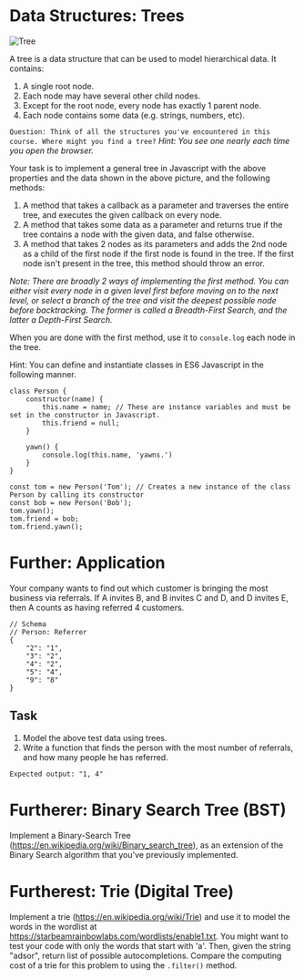 # Data Structures: Trees

![Tree](https://upload.wikimedia.org/wikipedia/commons/thumb/f/f7/Binary_tree.svg/384px-Binary_tree.svg.png "A tree")

A tree is a data structure that can be used to model hierarchical data. It contains:

1. A single root node.
2. Each node may have several other child nodes.
3. Except for the root node, every node has exactly 1 parent node.
4. Each node contains some data (e.g. strings, numbers, etc).

`Question: Think of all the structures you've encountered in this course. Where might you find a tree?`
_Hint: You see one nearly each time you open the browser._

Your task is to implement a general tree in Javascript with the above properties and the data shown in the above picture, and the following methods:

1. A method that takes a callback as a parameter and traverses the entire tree, and executes the given callback on every node.
2. A method that takes some data as a parameter and returns true if the tree contains a node with the given data, and false otherwise.
3. A method that takes 2 nodes as its parameters and adds the 2nd node as a child of the first node if the first node is found in the tree. If the first node isn't present in the tree, this method should throw an error.

_Note: There are broadly 2 ways of implementing the first method. You can either visit every node in a given level first before moving on to the next level, or select a branch of the tree and visit the deepest possible node before backtracking. The former is called a Breadth-First Search, and the latter a Depth-First Search._

When you are done with the first method, use it to `console.log` each node in the tree.

Hint: You can define and instantiate classes in ES6 Javascript in the following manner.

```
class Person {
    constructor(name) {
        this.name = name; // These are instance variables and must be set in the constructor in Javascript.
        this.friend = null;
    }

    yawn() {
        console.log(this.name, 'yawns.')
    }
}

const tom = new Person('Tom'); // Creates a new instance of the class Person by calling its constructor
const bob = new Person('Bob');
tom.yawn();
tom.friend = bob;
tom.friend.yawn();
```

# Further: Application
Your company wants to find out which customer is bringing the most business via referrals. If A invites B, and B invites C and D, and D invites E, then A counts as having referred 4 customers.

```
// Schema
// Person: Referrer
{
    "2": "1",
    "3": "2",
    "4": "2",
    "5": "4",
    "9": "8"
}
```
## Task
1. Model the above test data using trees.
2. Write a function that finds the person with the most number of referrals, and how many people he has referred.
```
Expected output: "1, 4"
```

# Furtherer: Binary Search Tree (BST)
Implement a Binary-Search Tree (https://en.wikipedia.org/wiki/Binary_search_tree), as an extension of the Binary Search algorithm that you've previously implemented.

# Furtherest: Trie (Digital Tree)
Implement a trie (https://en.wikipedia.org/wiki/Trie) and use it to model the words in the wordlist at https://starbeamrainbowlabs.com/wordlists/enable1.txt. You might want to test your code with only the words that start with 'a'. Then, given the string "adsor", return list of possible autocompletions. Compare the computing cost of a trie for this problem to using the `.filter()` method.